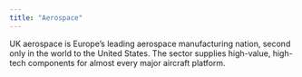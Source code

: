 ```yaml
---
title: "Aerospace"
---
```


UK aerospace is Europe’s leading aerospace manufacturing nation, second only in the world  to the United States. The sector supplies high-value, high-tech components for almost every major aircraft platform.